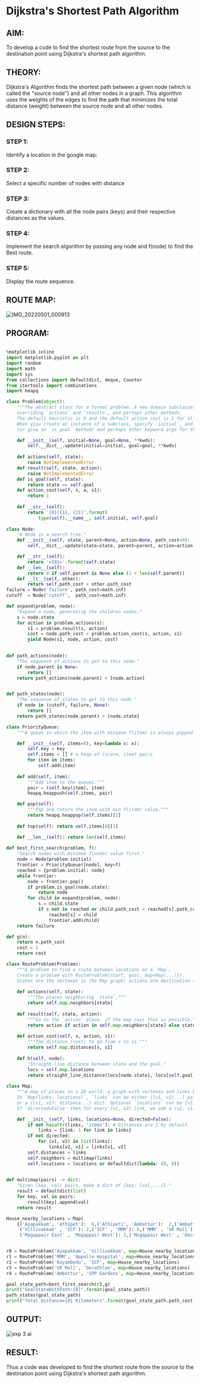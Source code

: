# Dijkstra's Shortest Path Algorithm
## AIM:

To develop a code to find the shortest route from the source to the destination point using Dijkstra's shortest path algorithm.

## THEORY:
Dijkstra's Algorithm finds the shortest path between a given node (which is called the "source node") and all other nodes in a graph. This algorithm uses the weights of the edges to find the path that minimizes the total distance (weight) between the source node and all other nodes.

## DESIGN STEPS:

### STEP 1:
Identify a location in the google map:

### STEP 2:
Select a specific number of nodes with distance

### STEP 3:
Create a dictionary with all the node pairs (keys) and their respective distances as the values.

### STEP 4:
Implement the search algorithm by passing any node and f(node) to find the Best route.

### STEP 5:
Display the route sequence.


## ROUTE MAP:

![IMG_20220501_000913](https://user-images.githubusercontent.com/75235818/166118500-fb6e31b4-236f-40b4-aa1c-6a6993a47c49.jpg)

## PROGRAM:
```python

%matplotlib inline
import matplotlib.pyplot as plt
import random
import math
import sys
from collections import defaultdict, deque, Counter
from itertools import combinations
import heapq

class Problem(object):
    """The abstract class for a formal problem. A new domain subclasses this,
    overriding `actions` and `results`, and perhaps other methods.
    The default heuristic is 0 and the default action cost is 1 for all states.
    When yiou create an instance of a subclass, specify `initial`, and `goal` states 
    (or give an `is_goal` method) and perhaps other keyword args for the subclass."""

    def __init__(self, initial=None, goal=None, **kwds): 
        self.__dict__.update(initial=initial, goal=goal, **kwds) 
        
    def actions(self, state):        
        raise NotImplementedError
    def result(self, state, action): 
        raise NotImplementedError
    def is_goal(self, state):        
        return state == self.goal
    def action_cost(self, s, a, s1): 
        return 1
    
    def __str__(self):
        return '{0}({1}, {2})'.format(
            type(self).__name__, self.initial, self.goal)
    
class Node:
    "A Node in a search tree."
    def __init__(self, state, parent=None, action=None, path_cost=0):
        self.__dict__.update(state=state, parent=parent, action=action, path_cost=path_cost)

    def __str__(self): 
        return '<{0}>'.format(self.state)
    def __len__(self): 
        return 0 if self.parent is None else (1 + len(self.parent))
    def __lt__(self, other): 
        return self.path_cost < other.path_cost
failure = Node('failure', path_cost=math.inf) 
cutoff  = Node('cutoff',  path_cost=math.inf)

def expand(problem, node):
    "Expand a node, generating the children nodes."
    s = node.state
    for action in problem.actions(s):
        s1 = problem.result(s, action)
        cost = node.path_cost + problem.action_cost(s, action, s1)
        yield Node(s1, node, action, cost)
        

def path_actions(node):
    "The sequence of actions to get to this node."
    if node.parent is None:
        return []  
    return path_actions(node.parent) + [node.action]


def path_states(node):
    "The sequence of states to get to this node."
    if node in (cutoff, failure, None): 
        return []
    return path_states(node.parent) + [node.state]

class PriorityQueue:
    """A queue in which the item with minimum f(item) is always popped first."""

    def __init__(self, items=(), key=lambda x: x): 
        self.key = key
        self.items = [] # a heap of (score, item) pairs
        for item in items:
            self.add(item)
         
    def add(self, item):
        """Add item to the queuez."""
        pair = (self.key(item), item)
        heapq.heappush(self.items, pair)

    def pop(self):
        """Pop and return the item with min f(item) value."""
        return heapq.heappop(self.items)[1]
    
    def top(self): return self.items[0][1]

    def __len__(self): return len(self.items)
    
def best_first_search(problem, f):
    "Search nodes with minimum f(node) value first."
    node = Node(problem.initial)
    frontier = PriorityQueue([node], key=f)
    reached = {problem.initial: node}
    while frontier:
        node = frontier.pop()
        if problem.is_goal(node.state):
            return node
        for child in expand(problem, node):
            s = child.state
            if s not in reached or child.path_cost < reached[s].path_cost:
                reached[s] = child
                frontier.add(child)
    return failure

def g(n): 
    return n.path_cost
    cost = 1
    return cost

class RouteProblem(Problem):
    """A problem to find a route between locations on a `Map`.
    Create a problem with RouteProblem(start, goal, map=Map(...)}).
    States are the vertexes in the Map graph; actions are destination states."""
    
    def actions(self, state): 
        """The places neighboring `state`."""
        return self.map.neighbors[state]
    
    def result(self, state, action):
        """Go to the `action` place, if the map says that is possible."""
        return action if action in self.map.neighbors[state] else state
    
    def action_cost(self, s, action, s1):
        """The distance (cost) to go from s to s1."""
        return self.map.distances[s, s1]
    
    def h(self, node):
        "Straight-line distance between state and the goal."
        locs = self.map.locations
        return straight_line_distance(locs[node.state], locs[self.goal])
    
class Map:
    """A map of places in a 2D world: a graph with vertexes and links between them. 
    In `Map(links, locations)`, `links` can be either [(v1, v2)...] pairs, 
    or a {(v1, v2): distance...} dict. Optional `locations` can be {v1: (x, y)} 
    If `directed=False` then for every (v1, v2) link, we add a (v2, v1) link."""

    def __init__(self, links, locations=None, directed=False):
        if not hasattr(links, 'items'): # Distances are 1 by default
            links = {link: 1 for link in links}
        if not directed:
            for (v1, v2) in list(links):
                links[v2, v1] = links[v1, v2]
        self.distances = links
        self.neighbors = multimap(links)
        self.locations = locations or defaultdict(lambda: (0, 0))

        
def multimap(pairs) -> dict:
    "Given (key, val) pairs, make a dict of {key: [val,...]}."
    result = defaultdict(list)
    for key, val in pairs:
        result[key].append(val)
    return result

House_nearby_locations = Map(
    {('Ayapakkam', 'Athipet'):  6,('Athipeti', 'Ambattur'):  2,('Ambattur' , 'Korattur'): 3.5,('Korattur' , 'Padi'): 2,('Padi' , 'Villivakkam'): 3,
     ('Villivakkam' , 'ICF'): 2,('ICF' , 'MMM'): 6,('MMM' , 'VR Mall'): 4,('VR Mall' , 'Rohini theater'): 3,('Rohini theater' , 'Mogappair East'): 3,
     ('Mogappair East' , 'Mogappair West'): 3,('Mogappair West' , 'Decathlon'): 1,('Decathlon' , 'Ayanambakkam'): 2,('Ayanambakkam' , 'Appolo Hospital'): 1,('Mogappair West' , 'Nolambur'): 1,('Nolambur' , 'MGR University'): 2,('MGR University' , 'AGS Cinemas'): 2,('AGS Cinemas' , 'SPP Gardens'): 3,('MGR University' , 'Koyambedu'): 5,('Koyambedu' , 'Rohini theater'): 1,('MMM' , 'Mogappair East'): 1,('Padi' , 'ICF'): 4,('Mogappair West' , 'Ambattur'): 7,('Ambattur' , 'Decathlon'): 4})


r0 = RouteProblem('Ayapakkam', 'Villivakkam', map=House_nearby_locations)
r1 = RouteProblem('MMM', 'Appollo Hospital', map=House_nearby_locations)
r2 = RouteProblem('Koyambedu', 'ICF', map=House_nearby_locations)
r3 = RouteProblem('VR Mall', 'Decathlon', map=House_nearby_locations)
r4 = RouteProblem('Ambattur', 'SPP Gardens', map=House_nearby_locations)

goal_state_path=best_first_search(r1,g)
print("GoalStateWithPath:{0}".format(goal_state_path))
path_states(goal_state_path) 
print("Total Distance={0} Kilometers".format(goal_state_path.path_cost))


```
## OUTPUT:
![exp 3 ai](https://user-images.githubusercontent.com/75235818/167660339-bd597f6e-9e2f-450e-b7ea-97c0dc0d1638.png)

## RESULT:

Thus a code was developed to find the shortest route from the source to the destination point using Dijkstra's shortest path algorithm.




